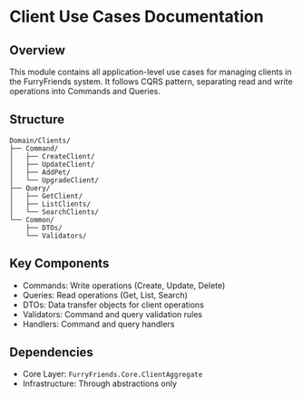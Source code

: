 # Client Use Cases Documentation

## Overview
This module contains all application-level use cases for managing clients in the FurryFriends system. It follows CQRS pattern, separating read and write operations into Commands and Queries.

## Structure
```
Domain/Clients/
├── Command/
│   ├── CreateClient/
│   ├── UpdateClient/
│   ├── AddPet/
│   └── UpgradeClient/
├── Query/
│   ├── GetClient/
│   ├── ListClients/
│   └── SearchClients/
└── Common/
    ├── DTOs/
    └── Validators/
```

## Key Components
- Commands: Write operations (Create, Update, Delete)
- Queries: Read operations (Get, List, Search)
- DTOs: Data transfer objects for client operations
- Validators: Command and query validation rules
- Handlers: Command and query handlers

## Dependencies
- Core Layer: `FurryFriends.Core.ClientAggregate`
- Infrastructure: Through abstractions only